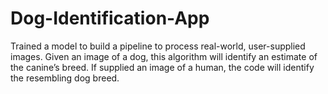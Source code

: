 # Dog-Identification-App
Trained a model to build a pipeline to process real-world, user-supplied images. Given an image of a dog, this algorithm will identify an estimate of the canine’s breed. If supplied an image of a human, the code will identify the resembling dog breed.
